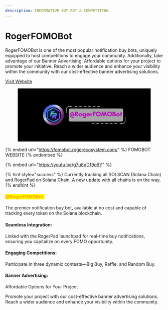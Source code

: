 ```yaml
---
description: INFORMATIVE BUY BOT & COMPETITION
---
```


# RogerFOMOBot

RogerFOMOBot is one of the most popular notification buy bots, uniquely equipped to host competitions to engage your community. Additionally, take advantage of our Banner Advertising: Affordable options for your project to promote your initiative. Reach a wider audience and enhance your visibility within the community with our cost-effective banner advertising solutions.

[Visit Website](https://fomobot.rogerecosystem.com)

<figure><img src="../../.gitbook/assets/fomo bot new 3.png" alt=""><figcaption></figcaption></figure>



{% embed url="https://fomobot.rogerecosystem.com/" %}
FOMOBOT WEBSITE
{% endembed %}

{% embed url="https://youtu.be/g7u8qD19o6Y" %}

{% hint style="success" %}
Currently tracking all SOLSCAN (Solana Chain) and RogerPad on Solana Chain.  A new update with all chains is on the way.
{% endhint %}

#### <mark style="color:orange;">@RogerFOMOBot:</mark>&#x20;

The premier notification buy bot, available at no cost and capable of tracking every token on the Solana blockchain.

#### Seamless Integration:&#x20;

Linked with the RogerPad launchpad for real-time buy notifications, ensuring you capitalize on every FOMO opportunity.

#### Engaging Competitions:&#x20;

Participate in three dynamic contests—Big Buy, Raffle, and Random Buy.

#### Banner Advertising:&#x20;

Affordable Options for Your Project

Promote your project with our cost-effective banner advertising solutions. Reach a wider audience and enhance your visibility within the community.
